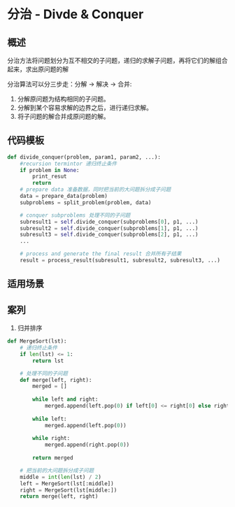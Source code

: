 # 分治 - Divde & Conquer

## 概述

分治方法将问题划分为互不相交的子问题，递归的求解子问题，再将它们的解组合起来，求出原问题的解

分治算法可以分三步走：分解 -> 解决 -> 合并:
1. 分解原问题为结构相同的子问题。
2. 分解到某个容易求解的边界之后，进行递归求解。
3. 将子问题的解合并成原问题的解。

## 代码模板
```python
def divide_conquer(problem, param1, param2, ...):
    #recursion termintor 递归终止条件
    if problem in None:
        print_resut
        return
    # prepare data 准备数据，同时把当前的大问题拆分成子问题
    data = prepare_data(problem)
    subproblems = split_problem(problem, data)

    # conquer subproblems 处理不同的子问题
    subresult1 = self.divide_conquer(subproblems[0], p1, ...)
    subresult2 = self.divide_conquer(subproblems[1], p1, ...)
    subresult3 = self.divide_conquer(subproblems[2], p1, ...)
    ...

    # process and generate the final result 合并所有子结果
    result = process_result(subresult1, subresult2, subresult3, ...)
```
## 适用场景
## 案列
1. 归并排序
```python
def MergeSort(lst):   
    # 递归终止条件
    if len(lst) <= 1:
        return lst

    # 处理不同的子问题
    def merge(left, right):
        merged = []
        
        while left and right:
            merged.append(left.pop(0) if left[0] <= right[0] else right.pop(0))
        
        while left:
            merged.append(left.pop(0))
        
        while right:
            merged.append(right.pop(0))
        
        return merged

    # 把当前的大问题拆分成子问题    
    middle = int(len(lst) / 2) 
    left = MergeSort(lst[:middle])
    right = MergeSort(lst[middle:])
    return merge(left, right)
```